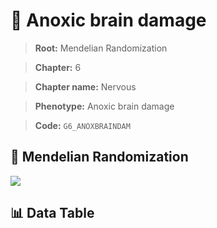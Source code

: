 # 🧪 Anoxic brain damage

> **Root:** Mendelian Randomization

> **Chapter:** 6  

> **Chapter name:** Nervous

> **Phenotype:** Anoxic brain damage  

> **Code:** `G6_ANOXBRAINDAM`

## 🧬 Mendelian Randomization  

<img src="/MR/Figures/Forward/G6_ANOXBRAINDAM.png"/>

## 📊 Data Table

<CsvTableMRF src="/public/MR/Data/Forward/G6_ANOXBRAINDAM.csv"/>
